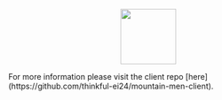 <p align="center">
  <img src="https://user-images.githubusercontent.com/34469795/50239083-65c9d700-037e-11e9-9fbc-5fef01bf680e.png" height="100" />
</p>
For more information please visit the client repo [here](https://github.com/thinkful-ei24/mountain-men-client). 
